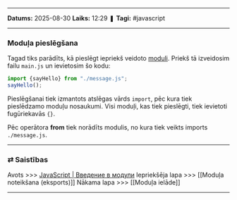 ___

**Datums:** 2025-08-30
**Laiks:** 12:29
❚ **Tagi:** #javascript 

---
### Moduļa pieslēgšana

Tagad tiks parādīts, kā pieslēgt iepriekš veidoto [moduli](obsidian://open?vault=Vault&file=Kursi%20(struktur%C4%93ts)%2FJavaScript%2FModu%C4%BCi%2FIevads%20modu%C4%BCos%2FModu%C4%BCa%20noteik%C5%A1ana%20(eksports)). Priekš tā izveidosim failu `main.js` un ievietosim šo kodu:

```js
import {sayHello} from "./message.js";
sayHello();
```

Pieslēgšanai tiek izmantots atslēgas vārds `import`, pēc kura tiek pieslēdzamo moduļu nosaukumi. Visi moduļi, kas tiek pieslēgti, tiek ievietoti fugūriekavās `{}`.

Pēc operātora **from** tiek norādīts modulis, no kura tiek veikts imports `./message.js`.

---
### ⇄ Saistības

Avots >>> [JavaScript \| Введение в модули](https://metanit.com/web/javascript/19.1.php)
Iepriekšēja lapa >>> [[Moduļa noteikšana (eksports)]]
Nākama lapa >>> [[Moduļa ielāde]]

---